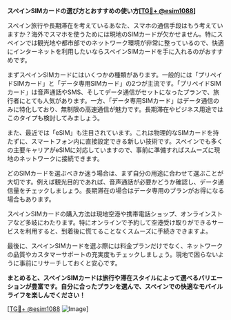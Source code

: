 **スペインSIMカードの選び方とおすすめの使い方[[TG💪+ @esim1088](https://t.me/s/esim1088)]**

スペイン旅行や長期滞在を考えているあなた、スマホの通信手段はもう考えていますか？海外でスマホを使うためには現地のSIMカードが欠かせません。特にスペインでは観光地や都市部でのネットワーク環境が非常に整っているので、快適にインターネットを利用したいならスペインSIMカードを手に入れるのがおすすめです。

まずスペインSIMカードにはいくつかの種類があります。一般的には「プリペイドSIMカード」と「データ専用SIMカード」の2つが主流です。「プリペイドSIMカード」は音声通話やSMS、そしてデータ通信がセットになったプランで、旅行者にとても人気があります。一方、「データ専用SIMカード」はデータ通信のみに特化しており、無制限の高速通信が魅力です。長期滞在やビジネス用途ではこのタイプも検討してみましょう。

また、最近では「eSIM」も注目されています。これは物理的なSIMカードを持たずに、スマートフォン内に直接設定できる新しい技術です。スペインでも多くの主要キャリアがeSIMに対応していますので、事前に準備すればスムーズに現地のネットワークに接続できます。

どのSIMカードを選ぶべきか迷う場合は、まず自分の用途に合わせて選ぶことが大切です。例えば観光目的であれば、音声通話が必要かどうか確認し、データ通信量をチェックしましょう。長期滞在の場合はデータ専用のプランがお得になる場合もあります。

スペインSIMカードの購入方法は現地空港や携帯電話ショップ、オンラインストアなど多岐にわたります。特にオンラインで予約して空港受け取りができるサービスを利用すると、到着後に慌てることなくスムーズに手続きできますよ。

最後に、スペインSIMカードを選ぶ際には料金プランだけでなく、ネットワークの品質やカスタマーサポートの充実度もチェックしましょう。現地で困らないように事前にリサーチしておくと安心です。

**まとめると、スペインSIMカードは旅行や滞在スタイルによって選べるバリエーションが豊富です。自分に合ったプランを選んで、スペインでの快適なモバイルライフを楽しんでください！**

[[TG💪+ @esim1088](https://t.me/s/esim1088) ![Image](https://i.postimg.cc/Y0z9fWf4/image.png)]